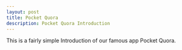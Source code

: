 ```yaml
---
layout: post
title: Pocket Quora
description: Pocket Quora Introduction
---
```


This is a fairly simple Introduction of our famous app Pocket Quora.
